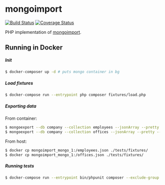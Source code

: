 # mongoimport

[![Build Status](https://travis-ci.org/dev-machine/mongoimport.svg)](https://travis-ci.org/dev-machine/mongoimport) [![Coverage Status](https://coveralls.io/repos/dev-machine/mongoimport/badge.svg?branch=master&service=github)](https://coveralls.io/github/dev-machine/mongoimport?branch=master)

PHP implementation of [mongoimport](https://docs.mongodb.org/manual/reference/program/mongoimport/).

## Running in Docker

##### Init

```bash
$ docker-composer up -d # puts mongo container in bg
```

##### Load fixtures

```bash
$ docker-compose run --entrypoint php composer fixtures/load.php
```

##### Exporting data

From container:

```bash
$ mongoexport --db company --collection employees --jsonArray --pretty --out employees.json
$ mongoexport --db company --collection offices --jsonArray --pretty --out offices.json
```

From host:

```bash
$ docker cp mongoimport_mongo_1:/employees.json ./tests/fixtures/
$ docker cp mongoimport_mongo_1:/offices.json ./tests/fixtures/
```

##### Running tests

```bash
$ docker-compose run --entrypoint bin/phpunit composer --exclude-group integration
```
